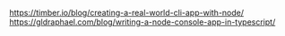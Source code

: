 https://timber.io/blog/creating-a-real-world-cli-app-with-node/
https://gldraphael.com/blog/writing-a-node-console-app-in-typescript/

